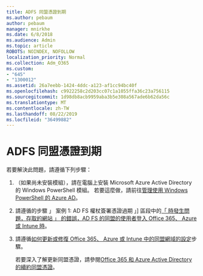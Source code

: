 ```yaml
---
title: ADFS 同盟憑證到期
ms.author: pebaum
author: pebaum
manager: mnirkhe
ms.date: 6/8/2018
ms.audience: Admin
ms.topic: article
ROBOTS: NOINDEX, NOFOLLOW
localization_priority: Normal
ms.collection: Adm_O365
ms.custom:
- "645"
- "1300012"
ms.assetid: 26a7eebb-1424-4ddc-a123-af1cc94bc40f
ms.openlocfilehash: c9922258c2d203cc07c1a1055ffa36c23a756115
ms.sourcegitcommit: 1d98db8acb9959aba3b5e308a567ade6b62da56c
ms.translationtype: MT
ms.contentlocale: zh-TW
ms.lasthandoff: 08/22/2019
ms.locfileid: "36499882"
---
```

# <a name="adfs-federation-certificate-expiring"></a>ADFS 同盟憑證到期

若要解決此問題，請遵循下列步驟：
  
1. （如果尚未安裝模組），請在電腦上安裝 Microsoft Azure Active Directory 的 Windows PowerShell 模組。 若要這麼做，請前往[管理使用 Windows PowerShell 的 Azure AD](https://aka.ms/aadposh)。

2. 請遵循的步驟 」 案例 1: AD FS 權杖簽署憑證過期 」] 區段中的[「 時發生問題，存取的網站 」 的錯誤，AD FS 的同盟的使用者登入 Office 365、 Azure 或 Intune 時](https://support.microsoft.com/help/2713898/there-was-a-problem-accessing-the-site-error-from-ad-fs-when-a-federat)。

3. 請遵循[如何更新或修復 Office 365、 Azure 或 Intune 中的同盟網域的設定](https://support.microsoft.com/help/2647048/how-to-update-or-repair-the-settings-of-a-federated-domain-in-office-3)步驟。

    若要深入了解更新同盟憑證，請參閱[Office 365 和 Azure Active Directory 的續約同盟憑證](https://docs.microsoft.com/azure/active-directory/connect/active-directory-aadconnect-o365-certs)。
